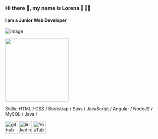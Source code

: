 ### Hi there 👋, my name is  Lorena 👩‍💻✨
#### I am a Junior Web Developer 

![image](https://github.com/LenRiv/LenRiv/assets/114481404/69bc9b2a-7b83-40ca-8253-41b85c4fd2d0)
<div>
  <img src="https://media.giphy.com/media/QzkpIdieotn3i/giphy.gif" width="200"/>
</div>


Skills:  HTML / CSS / Bootstrap / Sass / JavaScript / Angular / NodeJS / MySQL / Java / 



[<img src='https://cdn.jsdelivr.net/npm/simple-icons@3.0.1/icons/github.svg' alt='github' height='40'>](https://github.com/LenRiv)  [<img src='https://cdn.jsdelivr.net/npm/simple-icons@3.0.1/icons/linkedin.svg' alt='linkedin' height='40'>](https://www.linkedin.com/in/lorenarivasramirez-fullstackdev)  [<img src='https://cdn.jsdelivr.net/npm/simple-icons@3.0.1/icons/youtube.svg' alt='YouTube' height='40'>](https://www.youtube.com/@DesarrolloMouse)  


